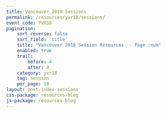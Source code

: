 ```yaml
---
title: Vancouver 2018 Sessions
permalink: /resources/yvr18/sessions/
event_code: YVR18
pagination:
    sort_reverse: false
    sort_field: 'title'
    title: "Vancouver 2018 Session Resources  - Page :num"
    enabled: true
    trail:
        before: 4
        after: 4
    category: yvr18
    tag: session
    per_page: 18
layout: post-index-sessions
css-package: resources-blog
js-package: resources-blog
---
```

